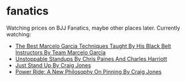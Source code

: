 # fanatics

Watching prices on BJJ Fanatics, maybe other places later. Currently watching:

- [The Best Marcelo Garcia Techniques Taught By His Black Belt Instructors By Team Marcelo Garcia](https://bjjfanatics.com/products/the-best-marcelo-garcia-techniques-taught-by-his-black-belt-instructors-by-team-marcelo-garcia)
- [Unstoppable Standups By Chris Paines And Charles Harriott](https://bjjfanatics.com/products/unstoppable-standups-by-chris-paines-and-charles-harriott)
- [Just Stand Up By Craig Jones](https://bjjfanatics.com/collections/instructional-videos/products/just-stand-up-by-craig-jones)
- [Power Ride: A New Philosophy On Pinning By Craig Jones](https://bjjfanatics.com/collections/instructional-videos/products/power-ride-a-new-philosophy-on-pinning-by-craig-jones)
